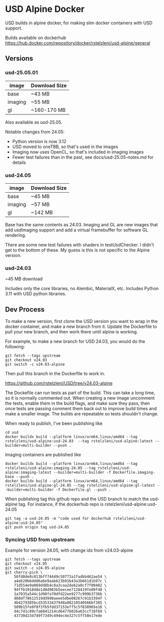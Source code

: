 # USD Alpine Docker

USD builds in alpine docker, for making slim docker containers with USD support.

Builds available on dockerhub
https://hub.docker.com/repository/docker/rstelzleni/usd-alpine/general

## Versions

### usd-25.05.01

| image   | Download Size |
| ------- | ------------- |
| base    | ~43 MB        |
| imaging | ~55 MB        |
| gl      | ~160-170 MB   |

Also available as usd-25.05.

Notable changes from 24.05:

- Python version is now 3.12
- USD moved to oneTBB, so that's used in the images
- Imaging now uses OpenCL, so that's included in imaging images
- Fewer test failures than in the past, see docs/usd-25.05-notes.md for details

### usd-24.05

| image   | Download Size |
| ------- | ------------- |
| base    | ~45 MB        |
| imaging | ~57 MB        |
| gl      | ~142 MB       |

Base has the same contents as 24.03. Imaging and GL are new images that add
usdImaging support and add a virtual framebuffer for software GL rendering.

There are some new test failures with shaders in testUsdChecker. I didn't get
to the bottom of these. My guess is this is not specific to the Alpine version.

### usd-24.03

~45 MB download

Includes only the core libraries, no Alembic, MaterialX, etc. Includes Python
3.11 with USD python libraries.

## Dev Process

To make a new version, first clone the USD version you want to wrap in the docker
container, and make a new branch from it. Update the Dockerfile to pull your new
branch, and then work there until alpine is working. 

For example, to make a new branch for USD 24.03, you would do the following:

```
git fetch --tags upstream
git checkout v24.03
git switch -c v24.03-alpine
```

Then pull this branch in the Dockerfile to work in.

https://github.com/rstelzleni/USD/tree/v24.03-alpine

The Dockefile can run tests as part of the build. This can take a long time, so
it is normally commented out. When creating a new image uncomment the tests,
enable them in the build flags, and make sure they pass, then once tests are
passing comment them back out to improve build times and make a smaller image.
The builds are repeatable so tests shouldn't change.

When ready to publish, I've been publishing like

```
cd usd
docker buildx build --platform linux/arm64,linux/amd64 --tag rstelzleni/usd-alpine:usd-24.03  --tag rstelzleni/usd-alpine:latest --builder=multi-builder --push .
```

Imaging containers are published like

```
docker buildx build --platform linux/arm64,linux/amd64 --tag rstelzleni/usd-alpine:imaging-24.05 --tag rstelzleni/usd-alpine:imaging-latest --builder=multi-builder -f Dockerfile.imaging-base --push .
docker buildx build --platform linux/arm64,linux/amd64 --tag rstelzleni/usd-alpine:gl-24.05 --tag rstelzleni/usd-alpine:gl-latest --builder=multi-builder -f Dockerfile.gl --push .
```

When publishing tag this github repo and the USD branch to match the usd-alpine
tag. For instance, if the dockerhub repo is rstelzleni/usd-alpine:usd-24.05

```
git tag -a usd-24.05 -m "code used for dockerhub rstelzleni/usd-alpine:usd-24.05"
git push origin tag usd-24.05
```

### Syncing USD from upstream

Example for version 24.05, with change ids from v24.03-alpine

```
git fetch --tags upstream
git checkout v24.05
git switch -c v24.05-alpine
git cherry-pick \
    50fd0de8c013bff74449c50773a1fadbb462ae54 \
    a4eb20b6d406a6e9aab623b91643a3b661d1b97c \
    71d554e9a069dd8b4c8a3caa2de62a0cf7f00482 \
    94ffb191848e1d8d983b5eecee7128419fe89f48 \
    1a7035a544c1d98fa70dfd22ee9277c999b3736b \
    d88df78612519dd998aeee5dbe08267c91b3394f \
    4b4279385bcd33533437948a88210540566bf385 \
    509b15fe0f8f3fb5fdd37153eff5c5f838965e16 \
    d4c7d1c89cfa6841214cd64776026a63ccf10f69 \
    43730d234749f7349c494ec4e327c5ff58e17ede
```

